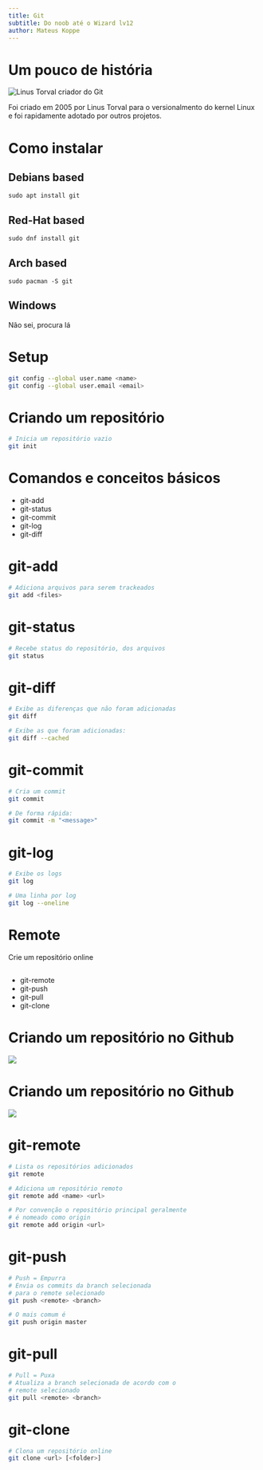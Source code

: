 ```yaml
---
title: Git
subtitle: Do noob até o Wizard lv12
author: Mateus Koppe
---
```


# Um pouco de história

![Linus Torval criador do Git](./images/torval.jpg)

Foi criado em 2005 por Linus Torval para o versionalmento do kernel Linux e foi rapidamente adotado por outros projetos.

# Como instalar

## Debians based
```
sudo apt install git
```

## Red-Hat based
```
sudo dnf install git
```

## Arch based
```
sudo pacman -S git
```

## Windows
Não sei, procura lá

# Setup
```bash
git config --global user.name <name>
git config --global user.email <email>
```

# Criando um repositório
```bash
# Inicia um repositório vazio
git init
```

# Comandos e conceitos básicos
* git-add
* git-status
* git-commit
* git-log
* git-diff

# git-add
```bash
# Adiciona arquivos para serem trackeados
git add <files>
```

# git-status
```bash
# Recebe status do repositório, dos arquivos
git status

```

# git-diff
```bash
# Exibe as diferenças que não foram adicionadas
git diff

# Exibe as que foram adicionadas:
git diff --cached
```

# git-commit
```bash
# Cria um commit
git commit

# De forma rápida:
git commit -m "<message>"
```

# git-log
```bash
# Exibe os logs
git log

# Uma linha por log
git log --oneline
```

# Remote
Crie um repositório online

##
* git-remote
* git-push
* git-pull
* git-clone

# Criando um repositório no Github
![](./images/create-online-repo.png)

# Criando um repositório no Github
![](./images/online-repo.png)

# git-remote
```bash
# Lista os repositórios adicionados
git remote

# Adiciona um repositório remoto
git remote add <name> <url>

# Por convenção o repositório principal geralmente
# é nomeado como origin
git remote add origin <url>
```

# git-push
```bash
# Push = Empurra
# Envia os commits da branch selecionada
# para o remote selecionado
git push <remote> <branch>

# O mais comum é
git push origin master
```

# git-pull
```bash
# Pull = Puxa
# Atualiza a branch selecionada de acordo com o
# remote selecionado
git pull <remote> <branch>
```

# git-clone
```bash
# Clona um repositório online
git clone <url> [<folder>]
```
